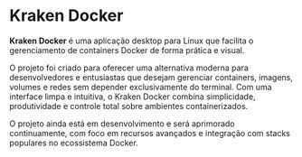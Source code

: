 # Kraken Docker

**Kraken Docker** é uma aplicação desktop para Linux que facilita o gerenciamento de containers Docker de forma prática e visual.

O projeto foi criado para oferecer uma alternativa moderna para desenvolvedores e entusiastas que desejam gerenciar containers, imagens, volumes e redes sem depender exclusivamente do terminal. Com uma interface limpa e intuitiva, o Kraken Docker combina simplicidade, produtividade e controle total sobre ambientes containerizados.

O projeto ainda está em desenvolvimento e será aprimorado continuamente, com foco em recursos avançados e integração com stacks populares no ecossistema Docker.
